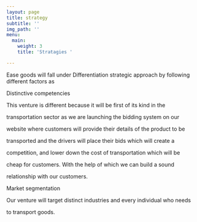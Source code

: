 ```yaml
---
layout: page
title: strategy
subtitle: ''
img_path: ''
menu:
  main:
    weight: 3
    title: 'Stratagies '

---
```

Ease goods will fall under Differentiation strategic approach by following different factors as

Distinctive competencies

This venture is different because it will be first of its kind in the

transportation sector as we are launching the bidding system on our

website where customers will provide their details of the product to be

transported and the drivers will place their bids which will create a

competition, and lower down the cost of transportation which will be

cheap for customers. With the help of which we can build a sound

relationship with our customers.

Market segmentation

Our venture will target distinct industries and every individual who needs

to transport goods.